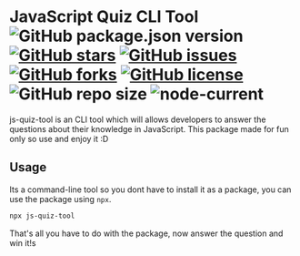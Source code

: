 # JavaScript Quiz CLI Tool ![GitHub package.json version](https://img.shields.io/github/package-json/v/Zaid-maker/js-quiz-cli) [![GitHub stars](https://img.shields.io/github/stars/Zaid-maker/js-quiz-cli?style=flat-square)](https://github.com/Zaid-maker/js-quiz-cli/stargazers) [![GitHub issues](https://img.shields.io/github/issues/Zaid-maker/js-quiz-cli?style=flat-square)](https://github.com/Zaid-maker/js-quiz-cli/issues) [![GitHub forks](https://img.shields.io/github/forks/Zaid-maker/js-quiz-cli?style=flat-square)](https://github.com/Zaid-maker/js-quiz-cli/network) [![GitHub license](https://img.shields.io/github/license/Zaid-maker/js-quiz-cli?style=flat-square)](https://github.com/Zaid-maker/js-quiz-cli) ![GitHub repo size](https://img.shields.io/github/repo-size/Zaid-maker/js-quiz-cli?style=flat-square) ![node-current](https://img.shields.io/node/v/js-quiz-tool?style=flat-square)

js-quiz-tool is an CLI tool which will allows developers to answer the questions about their knowledge in JavaScript. This package made for fun only so use and enjoy it :D

## Usage

Its a command-line tool so you dont have to install it as a package, you can use the package using `npx`.

```bash
npx js-quiz-tool
```

That's all you have to do with the package, now answer the question and win it!s
